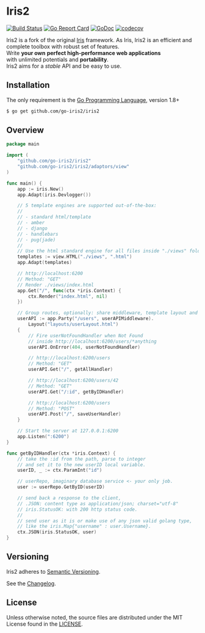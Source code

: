 Iris2
=====

[![Build Status](https://travis-ci.org/go-iris2/iris2.svg?branch=master)](https://travis-ci.org/go-iris2/iris2)
[![Go Report Card](https://goreportcard.com/badge/github.com/go-iris2/iris2)](https://goreportcard.com/report/github.com/go-iris2/iris2)
[![GoDoc](https://godoc.org/github.com/go-iris2/iris2?status.svg)](https://godoc.org/github.com/go-iris2/iris2)
[![codecov](https://codecov.io/gh/go-iris2/iris2/branch/master/graph/badge.svg)](https://codecov.io/gh/go-iris2/iris2)


Iris2 is a fork of the original [Iris](https://github.com/kataras/iris) framework. As Iris, Iris2 is an efficient and complete toolbox with robust set of features.<br/>Write <b>your own</b>
<b>perfect high-performance web applications</b> <br/>with unlimited potentials and <b>portability</b>.<br/>
Iris2 aims for a *stable* API and be easy to use.

Installation
------------

The only requirement is the [Go Programming Language](https://golang.org/dl/), version 1.8+

```bash
$ go get github.com/go-iris2/iris2
```


Overview
--------

```go
package main

import (
	"github.com/go-iris2/iris2"
	"github.com/go-iris2/iris2/adaptors/view"
)

func main() {
	app := iris.New()
	app.Adapt(iris.Devlogger())

	// 5 template engines are supported out-of-the-box:
	//
	// - standard html/template
	// - amber
	// - django
	// - handlebars
	// - pug(jade)
	//
	// Use the html standard engine for all files inside "./views" folder with extension ".html"
	templates := view.HTML("./views", ".html")
	app.Adapt(templates)

	// http://localhost:6200
	// Method: "GET"
	// Render ./views/index.html
	app.Get("/", func(ctx *iris.Context) {
		ctx.Render("index.html", nil)
	})

	// Group routes, optionally: share middleware, template layout and custom http errors.
	userAPI := app.Party("/users", userAPIMiddleware).
		Layout("layouts/userLayout.html")
	{
		// Fire userNotFoundHandler when Not Found
		// inside http://localhost:6200/users/*anything
		userAPI.OnError(404, userNotFoundHandler)

		// http://localhost:6200/users
		// Method: "GET"
		userAPI.Get("/", getAllHandler)

		// http://localhost:6200/users/42
		// Method: "GET"
		userAPI.Get("/:id", getByIDHandler)

		// http://localhost:6200/users
		// Method: "POST"
		userAPI.Post("/", saveUserHandler)
	}

	// Start the server at 127.0.0.1:6200
	app.Listen(":6200")
}

func getByIDHandler(ctx *iris.Context) {
	// take the :id from the path, parse to integer
	// and set it to the new userID local variable.
	userID, _ := ctx.ParamInt("id")

	// userRepo, imaginary database service <- your only job.
	user := userRepo.GetByID(userID)

	// send back a response to the client,
	// .JSON: content type as application/json; charset="utf-8"
	// iris.StatusOK: with 200 http status code.
	//
	// send user as it is or make use of any json valid golang type,
	// like the iris.Map{"username" : user.Username}.
	ctx.JSON(iris.StatusOK, user)
}
```

Versioning
----------

Iris2 adheres to [Semantic Versioning](http://semver.org/).

See the [Changelog](CHANGELOG.md).

License
-------

Unless otherwise noted, the source files are distributed
under the MIT License found in the [LICENSE](LICENSE).
